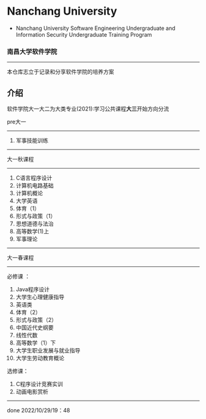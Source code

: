 # Nanchang University
* Nanchang University Software Engineering Undergraduate and Information Security Undergraduate Training Program

### 南昌大学软件学院

---

本仓库志立于记录和分享软件学院的培养方案



## 介绍

软件学院大一大二为大类专业(2021):学习公共课程**大三**开始方向分流



pre大一



---

1. 军事技能训练

---



大一秋课程

---

1. C语言程序设计
2. 计算机电路基础
3. 计算机概论
4. 大学英语
5. 体育（1）
6. 形式与政策（1）
7. 思想道德与法治
8. 高等数学(1)上
9. 军事理论



---

大一春课程



---



必修课 ：

1. Java程序设计
2. 大学生心理健康指导
3. 英语类
4. 体育（2）
5. 形式与政策（2）
6. 中国近代史纲要
7. 线性代数
8. 高等数学（1）下
9. 大学生职业发展与就业指导
10. 大学生劳动教育概论



选修课：

1. C程序设计竞赛实训
2. 动画电影赏析

---



done 2022/10/29/19：48








